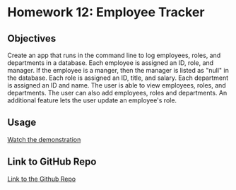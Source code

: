 # Homework 12: Employee Tracker

## Objectives
Create an app that runs in the command line to log employees, roles, and departments in a database. Each employee is assigned an ID, role, and manager. If the employee is a manger, then the manager is listed as "null" in the database. Each role is assigned an ID, title, and salary. Each department is assigned an ID and name. The user is able to view employees, roles, and departments. The user can also add employees, roles and departments. An additional feature lets the user update an employee's role. 

## Usage
[Watch the demonstration]()

## Link to GitHub Repo
[Link to the Github Repo](https://github.com/erikaosterbur/employee-tracker.git)

